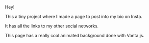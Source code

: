 Hey! 

This a tiny project where I made a page to post into 
my bio on Insta. 

It has all the links to my other social networks.

This page has a really cool animated background 
done with Vanta.js. 

